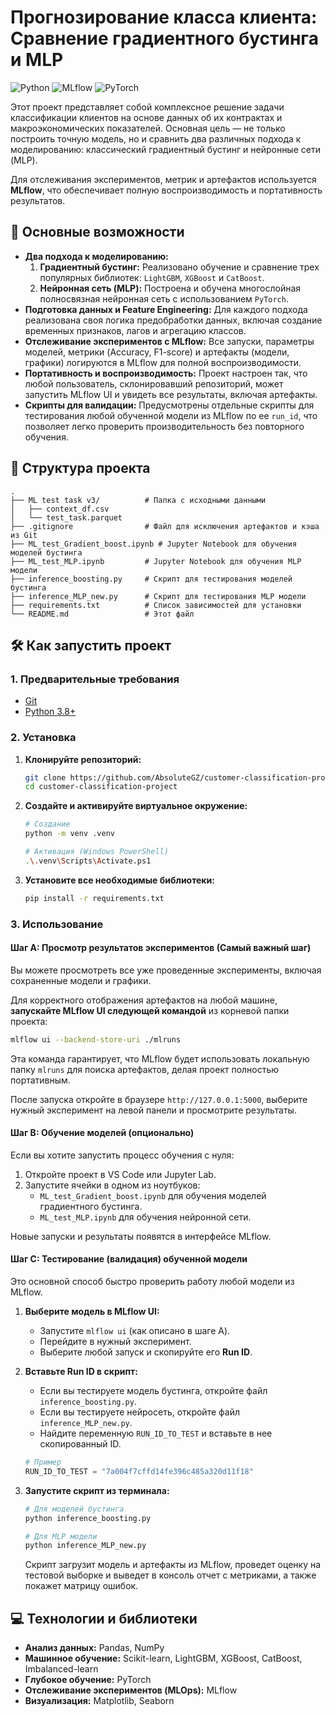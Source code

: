 # Прогнозирование класса клиента: Сравнение градиентного бустинга и MLP

![Python](https://img.shields.io/badge/Python-3.9%2B-blue.svg)
![MLflow](https://img.shields.io/badge/MLflow-2.0%2B-green.svg)
![PyTorch](https://img.shields.io/badge/PyTorch-2.0%2B-orange.svg)

Этот проект представляет собой комплексное решение задачи классификации клиентов на основе данных об их контрактах и макроэкономических показателей. Основная цель — не только построить точную модель, но и сравнить два различных подхода к моделированию: классический градиентный бустинг и нейронные сети (MLP).

Для отслеживания экспериментов, метрик и артефактов используется **MLflow**, что обеспечивает полную воспроизводимость и портативность результатов.

## 🚀 Основные возможности

*   **Два подхода к моделированию:**
    1.  **Градиентный бустинг:** Реализовано обучение и сравнение трех популярных библиотек: `LightGBM`, `XGBoost` и `CatBoost`.
    2.  **Нейронная сеть (MLP):** Построена и обучена многослойная полносвязная нейронная сеть с использованием `PyTorch`.
*   **Подготовка данных и Feature Engineering:** Для каждого подхода реализована своя логика предобработки данных, включая создание временных признаков, лагов и агрегацию классов.
*   **Отслеживание экспериментов с MLflow:** Все запуски, параметры моделей, метрики (Accuracy, F1-score) и артефакты (модели, графики) логируются в MLflow для полной воспроизводимости.
*   **Портативность и воспроизводимость:** Проект настроен так, что любой пользователь, склонировавший репозиторий, может запустить MLflow UI и увидеть все результаты, включая артефакты.
*   **Скрипты для валидации:** Предусмотрены отдельные скрипты для тестирования любой обученной модели из MLflow по ее `run_id`, что позволяет легко проверить производительность без повторного обучения.

## 📁 Структура проекта

```
.
├── ML test task v3/          # Папка с исходными данными
│   ├── context_df.csv
│   └── test_task.parquet
├── .gitignore                # Файл для исключения артефактов и кэша из Git
├── ML_test_Gradient_boost.ipynb # Jupyter Notebook для обучения моделей бустинга
├── ML_test_MLP.ipynb         # Jupyter Notebook для обучения MLP модели
├── inference_boosting.py     # Скрипт для тестирования моделей бустинга
├── inference_MLP_new.py      # Скрипт для тестирования MLP модели
├── requirements.txt          # Список зависимостей для установки
└── README.md                 # Этот файл
```

## 🛠️ Как запустить проект

### 1. Предварительные требования
*   [Git](https://git-scm.com/)
*   [Python 3.8+](https://www.python.org/)

### 2. Установка

1.  **Клонируйте репозиторий:**
    ```bash
    git clone https://github.com/AbsoluteGZ/customer-classification-project.git
    cd customer-classification-project
    ```

2.  **Создайте и активируйте виртуальное окружение:**
    ```bash
    # Создание
    python -m venv .venv
    
    # Активация (Windows PowerShell)
    .\.venv\Scripts\Activate.ps1
    ```

3.  **Установите все необходимые библиотеки:**
    ```bash
    pip install -r requirements.txt
    ```

### 3. Использование

#### Шаг A: Просмотр результатов экспериментов (Самый важный шаг)

Вы можете просмотреть все уже проведенные эксперименты, включая сохраненные модели и графики.

Для корректного отображения артефактов на любой машине, **запускайте MLflow UI следующей командой** из корневой папки проекта:

```bash
mlflow ui --backend-store-uri ./mlruns
```
Эта команда гарантирует, что MLflow будет использовать локальную папку `mlruns` для поиска артефактов, делая проект полностью портативным.

После запуска откройте в браузере `http://127.0.0.1:5000`, выберите нужный эксперимент на левой панели и просмотрите результаты.

#### Шаг B: Обучение моделей (опционально)

Если вы хотите запустить процесс обучения с нуля:
1.  Откройте проект в VS Code или Jupyter Lab.
2.  Запустите ячейки в одном из ноутбуков:
    *   `ML_test_Gradient_boost.ipynb` для обучения моделей градиентного бустинга.
    *   `ML_test_MLP.ipynb` для обучения нейронной сети.

Новые запуски и результаты появятся в интерфейсе MLflow.

#### Шаг C: Тестирование (валидация) обученной модели

Это основной способ быстро проверить работу любой модели из MLflow.

1.  **Выберите модель в MLflow UI:**
    *   Запустите `mlflow ui` (как описано в шаге А).
    *   Перейдите в нужный эксперимент.
    *   Выберите любой запуск и скопируйте его **Run ID**.

2.  **Вставьте Run ID в скрипт:**
    *   Если вы тестируете модель бустинга, откройте файл `inference_boosting.py`.
    *   Если вы тестируете нейросеть, откройте файл `inference_MLP_new.py`.
    *   Найдите переменную `RUN_ID_TO_TEST` и вставьте в нее скопированный ID.

    ```python
    # Пример
    RUN_ID_TO_TEST = "7a004f7cffd14fe396c485a320d11f18"
    ```

3.  **Запустите скрипт из терминала:**
    ```bash
    # Для моделей бустинга
    python inference_boosting.py
    
    # Для MLP модели
    python inference_MLP_new.py
    ```
    Скрипт загрузит модель и артефакты из MLflow, проведет оценку на тестовой выборке и выведет в консоль отчет с метриками, а также покажет матрицу ошибок.

## 💻 Технологии и библиотеки

*   **Анализ данных:** Pandas, NumPy
*   **Машинное обучение:** Scikit-learn, LightGBM, XGBoost, CatBoost, Imbalanced-learn
*   **Глубокое обучение:** PyTorch
*   **Отслеживание экспериментов (MLOps):** MLflow
*   **Визуализация:** Matplotlib, Seaborn

